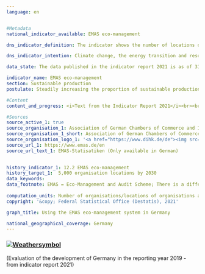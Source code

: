 ```yaml
---
language: en    


#Metadata    
national_indicator_available: EMAS eco-management    

dns_indicator_definition: The indicator shows the number of locations of organisations registered in Germany for EMAS (Eco-Management and Audit Scheme).    

dns_indicator_intention: Climate change, the energy transition and resource constraints are presenting companies with new challenges. As a result, they have to reshape their business processes, structures and products in an environmentally friendly and resource-saving manner. The EMAS environmental management system offers a concept of systematic corporate environmental protection and is associated with the goal of continuously improving the environmental performance of the organisation’s locations. For this reason, the target is to present a total of 5,000 locations of organisations complying with the EMAS environmental management system by 2030.    

data_state: The data published in the indicator report 2021 is as of 31.12.2020. The data shown on the DNS-Online-Platform is updated regularly, so that more current data may be available online than published in the indicator report 2021.    

indicator_name: EMAS eco-management    
section: Sustainable production    
postulate: Steadily increasing the proportion of sustainable production    

#Content    
content_and_progress: <i>Text from the Indicator Report 2021</i><br><br>EMAS is a voluntary instrument of the European Union that helps companies and organisations of any size in any sector to continuously improve their environmental performance. EMAS is associated with an environmental reporting obligation (called an environmental statement) that contains the most important environmental impacts of the company in question and involves the compulsory provision of data on the topics of energy and material efficiency, emissions, water, waste and land use/biodiversity. Internal documents as well as the environmental statement are inspected by independent, government-approved environmental verifiers.<br><br><br><br>Organisations that pass the inspection, which have not violated legal requirements relating to the environment and against which no complaints have been made, are accepted into the EMAS register. The inspection must be repeated on a regular basis, no later than every three years. The Environmental Verification Committee1 is responsible for quality control. The environmental statement must be updated by the organisations annually; however, small and medium-sized companies may do so every two years since 2010, upon request. EMAS organisations and locations are registered by the responsible Chambers of Commerce and Industry or Crafts and listed in a publicly accessible database at the Association of German Chambers of Commerce and Industry. Data recorded using a standardised methodology are available from 2005 onwards.<br><br><br><br>In terms of methodology, note that the EMAS register shows the number of registrations. Participating organisations are free to include several locations under a single organisation registration (collective registration) or to have locations registered individually. Some companies have partly also registered their foreign locations in Germany. These are also contained in the EMAS register, but are not included in the number of EMAS locations shown here. Statistical data are available regarding the number of registered organisations and the number of locations, irrespective of whether they are part of a registered organisation (collective registration) or are registered as independent locations.<br><br><br><br>In 2017, a total of 2,176 EMAS locations were registered in Germany. This was an increase of 11.1&nbsp;% compared with 2005. If we look at the development over the last five years, the indicator has on average been moving gradually in the direction of the set target. If the development continues without change, the goal for 2030 will nevertheless not be achieved.<br><br><br><br>The 2,176 EMAS locations registered in Germany in 2017 belonged to a total of 1,240 organisations, which were distributed very unevenly across the country. The majority of them were based in Baden-Württemberg (396) and Bavaria (288), followed by North Rhine-Westphalia (115). In contrast, there were just five organisations in Mecklenburg-Western Pomerania. Broken down by economic activities, 37.6&nbsp;% of the organisations were allocated to manufacturing, 9.8&nbsp;% to other service activities, 9.5&nbsp;% to accommodation and food service activities and 7.6&nbsp;% to the education sector in 2017.<br><br><br><br>The registered organisations employed a total of 985,195 people in 2017. This was an increase of 2.5&nbsp;% compared with 2005.    

#Sources    
source_active_1: true
source_organisation_1: Association of German Chambers of Commerce and Industry
source_organisation_1_short: Association of German Chambers of Commerce and Industry
source_organisation_logo_1: '<a href="https://www.dihk.de/de"><img src="https://g205sdgs.github.io/sdg-indicators/public/logosEn/dihk.png" alt=" Association of German Chambers of Commerce and Industry" title="Click here to visit the homepage of the organization" style="border: transparent"/></a>'
source_url_1: https://www.emas.de/en                        
source_url_text_1: EMAS-Statisatiken (Only available in German)                        
    

history_indicator_1: 12.2 EMAS eco-management                    
history_target_1:  5,000 organisation locations by 2030    
data_keywords:    
data_footnote: EMAS = Eco-Management and Audit Scheme; There is a difference between the national results and the results of the Länder due to locations abroad that are included in the count for the national results.    
    
computation_units: Number of organisations/locations of organisations and number of employees in thousands    
copyright: '&copy; Federal Statistical Office (Destatis), 2021'    

graph_title: Using the EMAS eco-management system in Germany    

national_geographical_coverage: Germany    
---    
```

<div>
  <div class="my-header">
    <h3>
      <a href="https://sustainabledevelopment-deutschland.github.io/en/status/"><img src="https://g205sdgs.github.io/sdg-indicators/public/Wettersymbole/Wolke.png" title="The indicator is moving in the right direction but if the trend continues, the target value will be missed by more than 20&nbsp;% in the target year" alt="Weathersymbol" />
      </a>
    </h3>
  </div>
  <div class="my-header-note">
    <span> (Evaluation of the development of Germany in the reporting year 2019 - from indicator report 2021)</span>
  </div>
</div>